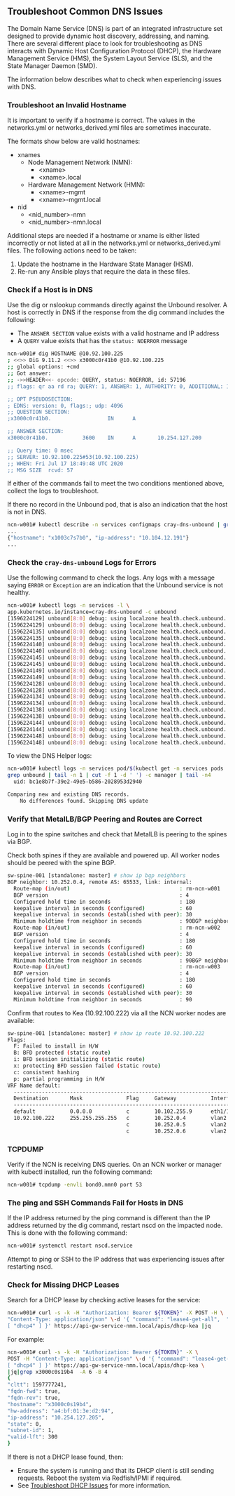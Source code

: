 ## Troubleshoot Common DNS Issues

The Domain Name Service \(DNS\) is part of an integrated infrastructure set designed to provide dynamic host discovery, addressing, and naming. There are several different place to look for troubleshooting as DNS interacts with Dynamic Host Configuration Protocol \(DHCP\), the Hardware Management Service \(HMS\), the System Layout Service \(SLS\), and the State Manager Daemon \(SMD\).

The information below describes what to check when experiencing issues with DNS.

### Troubleshoot an Invalid Hostname

It is important to verify if a hostname is correct. The values in the networks.yml or networks\_derived.yml files are sometimes inaccurate.

The formats show below are valid hostnames:

-   xnames
    -   Node Management Network \(NMN\):
        -   <xname\>
        -   <xname\>.local
    -   Hardware Management Network \(HMN\):
        -   <xname\>-mgmt
        -   <xname\>-mgmt.local
-   nid
    -   <nid\_number\>-nmn
    -   <nid\_number\>-nmn.local

Additional steps are needed if a hostname or xname is either listed incorrectly or not listed at all in the networks.yml or networks\_derived.yml files. The following actions need to be taken:

1.  Update the hostname in the Hardware State Manager \(HSM\).
2.  Re-run any Ansible plays that require the data in these files.

### Check if a Host is in DNS

Use the dig or nslookup commands directly against the Unbound resolver. A host is correctly in DNS if the response from the dig command includes the following:

-   The `ANSWER SECTION` value exists with a valid hostname and IP address
-   A `QUERY` value exists that has the `status: NOERROR` message

```bash
ncn-w001# dig HOSTNAME @10.92.100.225
; <<>> DiG 9.11.2 <<>> x3000c0r41b0 @10.92.100.225
;; global options: +cmd
;; Got answer:
;; ->>HEADER<<- opcode: QUERY, status: NOERROR, id: 57196
;; flags: qr aa rd ra; QUERY: 1, ANSWER: 1, AUTHORITY: 0, ADDITIONAL: 1

;; OPT PSEUDOSECTION:
; EDNS: version: 0, flags:; udp: 4096
;; QUESTION SECTION:
;x3000c0r41b0.                  IN      A

;; ANSWER SECTION:
x3000c0r41b0.           3600    IN      A       10.254.127.200

;; Query time: 0 msec
;; SERVER: 10.92.100.225#53(10.92.100.225)
;; WHEN: Fri Jul 17 18:49:48 UTC 2020
;; MSG SIZE  rcvd: 57
```

If either of the commands fail to meet the two conditions mentioned above, collect the logs to troubleshoot.

If there no record in the Unbound pod, that is also an indication that the host is not in DNS.

```bash
ncn-w001# kubectl describe -n services configmaps cray-dns-unbound | grep XNAME
...
{"hostname": "x1003c7s7b0", "ip-address": "10.104.12.191"}
...
```

### Check the `cray-dns-unbound` Logs for Errors

Use the following command to check the logs. Any logs with a message saying `ERROR` or `Exception` are an indication that the Unbound service is not healthy.

```bash
ncn-w001# kubectl logs -n services -l \
app.kubernetes.io/instance=cray-dns-unbound -c unbound
[1596224129] unbound[8:0] debug: using localzone health.check.unbound. transparent
[1596224129] unbound[8:0] debug: using localzone health.check.unbound. transparent
[1596224135] unbound[8:0] debug: using localzone health.check.unbound. transparent
[1596224135] unbound[8:0] debug: using localzone health.check.unbound. transparent
[1596224140] unbound[8:0] debug: using localzone health.check.unbound. transparent
[1596224140] unbound[8:0] debug: using localzone health.check.unbound. transparent
[1596224145] unbound[8:0] debug: using localzone health.check.unbound. transparent
[1596224145] unbound[8:0] debug: using localzone health.check.unbound. transparent
[1596224149] unbound[8:0] debug: using localzone health.check.unbound. transparent
[1596224149] unbound[8:0] debug: using localzone health.check.unbound. transparent
[1596224128] unbound[8:0] debug: using localzone health.check.unbound. transparent
[1596224128] unbound[8:0] debug: using localzone health.check.unbound. transparent
[1596224134] unbound[8:0] debug: using localzone health.check.unbound. transparent
[1596224134] unbound[8:0] debug: using localzone health.check.unbound. transparent
[1596224138] unbound[8:0] debug: using localzone health.check.unbound. transparent
[1596224138] unbound[8:0] debug: using localzone health.check.unbound. transparent
[1596224144] unbound[8:0] debug: using localzone health.check.unbound. transparent
[1596224144] unbound[8:0] debug: using localzone health.check.unbound. transparent
[1596224148] unbound[8:0] debug: using localzone health.check.unbound. transparent
[1596224148] unbound[8:0] debug: using localzone health.check.unbound. transparent
```

To view the DNS Helper logs:

```bash
ncn-w001# kubectl logs -n services pod/$(kubectl get -n services pods | \
grep unbound | tail -n 1 | cut -f 1 -d ' ') -c manager | tail -n4
  uid: bc1e8b7f-39e2-49e5-b586-2028953d2940

Comparing new and existing DNS records.
    No differences found. Skipping DNS update
```

### Verify that MetalLB/BGP Peering and Routes are Correct

Log in to the spine switches and check that MetalLB is peering to the spines via BGP.

Check both spines if they are available and powered up. All worker nodes should be peered with the spine BGP.

```bash
sw-spine-001 [standalone: master] # show ip bgp neighbors
BGP neighbor: 10.252.0.4, remote AS: 65533, link: internal:
  Route-map (in/out)                                   : rm-ncn-w001
  BGP version                                          : 4
  Configured hold time in seconds                      : 180
  keepalive interval in seconds (configured)           : 60
  keepalive interval in seconds (established with peer): 30
  Minimum holdtime from neighbor in seconds            : 90BGP neighbor: 10.252.0.5, remote AS: 65533, link: internal:
  Route-map (in/out)                                   : rm-ncn-w002
  BGP version                                          : 4
  Configured hold time in seconds                      : 180
  keepalive interval in seconds (configured)           : 60
  keepalive interval in seconds (established with peer): 30
  Minimum holdtime from neighbor in seconds            : 90BGP neighbor: 10.252.0.6, remote AS: 65533, link: internal:
  Route-map (in/out)                                   : rm-ncn-w003
  BGP version                                          : 4
  Configured hold time in seconds                      : 180
  keepalive interval in seconds (configured)           : 60
  keepalive interval in seconds (established with peer): 30
  Minimum holdtime from neighbor in seconds            : 90
```

Confirm that routes to Kea \(10.92.100.222\) via all the NCN worker nodes are available:

```bash
sw-spine-001 [standalone: master] # show ip route 10.92.100.222
Flags:
  F: Failed to install in H/W
  B: BFD protected (static route)
  i: BFD session initializing (static route)
  x: protecting BFD session failed (static route)
  c: consistent hashing
  p: partial programming in H/W
VRF Name default:
  ------------------------------------------------------------------------------------------------------
  Destination       Mask              Flag     Gateway           Interface        Source     AD/M
  ------------------------------------------------------------------------------------------------------
  default           0.0.0.0           c        10.102.255.9      eth1/16          static     1/1
  10.92.100.222     255.255.255.255   c        10.252.0.4        vlan2            bgp        200/0
                                      c        10.252.0.5        vlan2            bgp        200/0
                                      c        10.252.0.6        vlan2            bgp        200/0
```

### TCPDUMP

Verify if the NCN is receiving DNS queries. On an NCN worker or manager with kubectl installed, run the following command:

```bash
ncn-w001# tcpdump -envli bond0.nmn0 port 53
```

### The ping and SSH Commands Fail for Hosts in DNS

If the IP address returned by the ping command is different than the IP address returned by the dig command, restart nscd on the impacted node. This is done with the following command:

```bash
ncn-w001# systemctl restart nscd.service
```

Attempt to ping or SSH to the IP address that was experiencing issues after restarting nscd.

### Check for Missing DHCP Leases

Search for a DHCP lease by checking active leases for the service:

```bash
ncn-w001# curl -s -k -H "Authorization: Bearer ${TOKEN}" -X POST -H \
"Content-Type: application/json" \-d '{ "command": "lease4-get-all",  "service": \
[ "dhcp4" ] }' https://api-gw-service-nmn.local/apis/dhcp-kea |jq
```

For example:

```bash
ncn-w001# curl -s -k -H "Authorization: Bearer ${TOKEN}" -X \
POST -H "Content-Type: application/json" \-d '{ "command": "lease4-get-all",  "service": \
[ "dhcp4" ] }' https://api-gw-service-nmn.local/apis/dhcp-kea \
|jq|grep x3000c0s19b4  -A 6 -B 4
{
"cltt": 1597777241,
"fqdn-fwd": true,
"fqdn-rev": true,
"hostname": "x3000c0s19b4",
"hw-address": "a4:bf:01:3e:d2:94",
"ip-address": "10.254.127.205",
"state": 0,
"subnet-id": 1,
"valid-lft": 300
}
```

If there is not a DHCP lease found, then:

-   Ensure the system is running and that its DHCP client is still sending requests. Reboot the system via Redfish/IPMI if required.
-   See [Troubleshoot DHCP Issues](../dhcp/Troubleshoot_DHCP_Issues.md) for more information.



